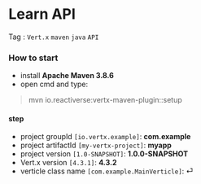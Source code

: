 # Learn API
Tag : `Vert.x` `maven` `java` `API`

### How to start
- install **Apache Maven 3.8.6**
- open cmd and type:
> mvn io.reactiverse:vertx-maven-plugin::setup

#### step
- project groupId `[io.vertx.example]`: **com.example**
- project artifactId `[my-vertx-project]`: **myapp**
- project version `[1.0-SNAPSHOT]`: **1.0.0-SNAPSHOT**
- Vert.x version `[4.3.1]`: **4.3.2**
- verticle class name `[com.example.MainVerticle]`: ⏎